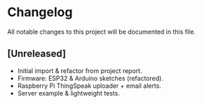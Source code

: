 # Changelog

All notable changes to this project will be documented in this file.

## [Unreleased]
- Initial import & refactor from project report.
- Firmware: ESP32 & Arduino sketches (refactored).
- Raspberry Pi ThingSpeak uploader + email alerts.
- Server example & lightweight tests.
